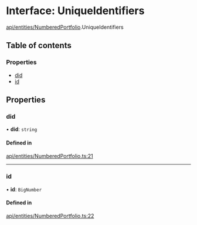 # Interface: UniqueIdentifiers

[api/entities/NumberedPortfolio](../wiki/api.entities.NumberedPortfolio).UniqueIdentifiers

## Table of contents

### Properties

- [did](../wiki/api.entities.NumberedPortfolio.UniqueIdentifiers#did)
- [id](../wiki/api.entities.NumberedPortfolio.UniqueIdentifiers#id)

## Properties

### did

• **did**: `string`

#### Defined in

[api/entities/NumberedPortfolio.ts:21](https://github.com/PolymeshAssociation/polymesh-sdk/blob/16e8c2ca/src/api/entities/NumberedPortfolio.ts#L21)

___

### id

• **id**: `BigNumber`

#### Defined in

[api/entities/NumberedPortfolio.ts:22](https://github.com/PolymeshAssociation/polymesh-sdk/blob/16e8c2ca/src/api/entities/NumberedPortfolio.ts#L22)
